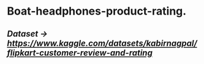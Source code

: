# Boat-headphones-product-rating.
## ***Dataset -> https://www.kaggle.com/datasets/kabirnagpal/flipkart-customer-review-and-rating***
